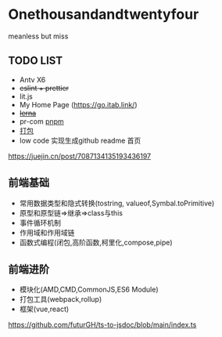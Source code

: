 # Onethousandandtwentyfour
meanless but miss

## TODO LIST
+ Antv X6
+ ~~eslint + prettier~~
+ lit.js
+ My Home Page (https://go.itab.link/)
+ ~~[lerna](https://lerna.js.org/docs/getting-started)~~
+  pr-com  [pnpm](https://juejin.cn/post/7101117617233985566)
+ [打包](https://segmentfault.com/a/1190000041347837)
+ low code 实现生成github readme 首页

https://juejin.cn/post/7087134135193436197

## 前端基础

+ 常用数据类型和隐式转换(tostring, valueof,Symbal.toPrimitive)
+ 原型和原型链=>继承=>class与this
+ 事件循环机制
+ 作用域和作用域链
+ 函数式编程(闭包,高阶函数,柯里化,compose,pipe)

## 前端进阶

+ 模块化(AMD,CMD,CommonJS,ES6 Module)
+ 打包工具(webpack,rollup)
+ 框架(vue,react)

 



https://github.com/futurGH/ts-to-jsdoc/blob/main/index.ts